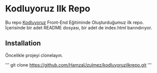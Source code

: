 # Kodluyoruz Ilk Repo
Bu repo [Kodluyoruz](https://www.kodluyoruz.org) Front-End Eğitiminde Oluşturduğumuz ilk repo. İçerisinde bir adet README dosyası, bir adet de index.html barındırıyor.

## Installation
Öncelikle projeyi clonelayın.

'''
git clone https://github.com/HamzaUzulmez/kodluyoruzilkrepo.git
'''
